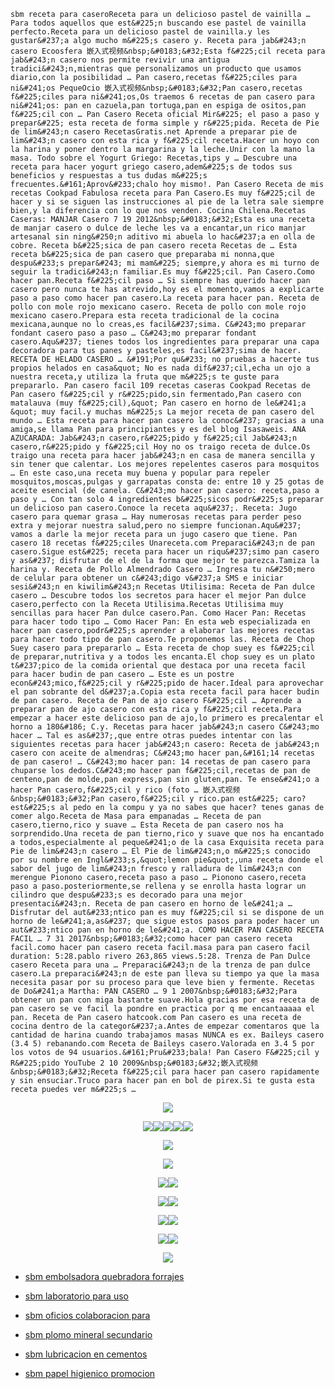 
```
sbm receta para caseroReceta para un delicioso pastel de vainilla … Para todos aquellos que est&#225;n buscando ese pastel de vainilla perfecto.Receta para un delicioso pastel de vainilla.y les gustar&#237;a algo mucho m&#225;s casero y. Receta para jab&#243;n casero Ecoosfera 嵌入式视频&nbsp;&#0183;&#32;Esta f&#225;cil receta para jab&#243;n casero nos permite revivir una antigua tradici&#243;n,mientras que personalizamos un producto que usamos diario,con la posibilidad … Pan casero,recetas f&#225;ciles para ni&#241;os PequeOcio 嵌入式视频&nbsp;&#0183;&#32;Pan casero,recetas f&#225;ciles para ni&#241;os,Os traemos 6 recetas de pan casero para ni&#241;os: pan en cazuela,pan tortuga,pan en espiga de ositos,pan f&#225;cil con … Pan Casero Receta oficial Mir&#225; el paso a paso y prepar&#225; esta receta de forma simple y r&#225;pida. Receta de Pie de lim&#243;n casero RecetasGratis.net Aprende a preparar pie de lim&#243;n casero con esta rica y f&#225;cil receta.Hacer un hoyo con la harina y poner dentro la margarina y la leche.Unir con la mano la masa. Todo sobre el Yogurt Griego: Recetas,tips y … Descubre una receta para hacer yogurt griego casero,adem&#225;s de todos sus beneficios y respuestas a tus dudas m&#225;s frecuentes.&#161;Aprov&#233;chalo hoy mismo!. Pan Casero Receta de mis recetas Cookpad Fabulosa receta para Pan Casero.Es muy f&#225;cil de hacer y si se siguen las instrucciones al pie de la letra sale siempre bien,y la diferencia con lo que nos venden. Cocina Chilena.Recetas Caseras: MANJAR Casero 7 19 2012&nbsp;&#0183;&#32;Esta es una receta de manjar casero o dulce de leche les va a encantar,un rico manjar artesanal sin ning&#250;n aditivo mi abuela lo hac&#237;a en olla de cobre. Receta b&#225;sica de pan casero receta Recetas de … Esta receta b&#225;sica de pan casero que preparaba mi nonna,que despu&#233;s prepar&#243; mi mam&#225; siempre,y ahora es mi turno de seguir la tradici&#243;n familiar.Es muy f&#225;cil. Pan Casero.Como hacer pan.Receta f&#225;cil paso … Si siempre has querido hacer pan casero pero nunca te has atrevido,hoy es el momento,vamos a explicarte paso a paso como hacer pan casero.La receta para hacer pan. Receta de pollo con mole rojo mexicano casero. Receta de pollo con mole rojo mexicano casero.Prepara esta receta tradicional de la cocina mexicana,aunque no lo creas,es facil&#237;sima. C&#243;mo preparar fondant casero paso a paso … C&#243;mo preparar fondant casero.Aqu&#237; tienes todos los ingredientes para preparar una capa decoradora para tus panes y pasteles,es facil&#237;sima de hacer. RECETA DE HELADO CASERO … &#191;Por qu&#233; no pruebas a hacerte tus propios helados en casa&quot; No es nada dif&#237;cil,echa un ojo a nuestra receta,y utiliza la fruta que m&#225;s te guste para prepararlo. Pan casero facil 109 recetas caseras Cookpad Recetas de Pan casero f&#225;cil y r&#225;pido,sin fermentado,Pan casero con matalauva (muy f&#225;cil),&quot; Pan casero en horno de le&#241;a &quot; muy facil.y muchas m&#225;s La mejor receta de pan casero del mundo … Esta receta para hacer pan casero la conoc&#237; gracias a una amiga,se llama Pan para principiantes y es del blog Isasaweis. ANA AZUCARADA: Jab&#243;n casero,r&#225;pido y f&#225;cil Jab&#243;n casero,r&#225;pido y f&#225;cil Hoy no os traigo receta de dulce.Os traigo una receta para hacer jab&#243;n en casa de manera sencilla y sin tener que calentar. Los mejores repelentes caseros para mosquitos … En este caso,una receta muy buena y popular para repeler mosquitos,moscas,pulgas y garrapatas consta de: entre 10 y 25 gotas de aceite esencial (de canela. C&#243;mo hacer pan casero: receta,paso a paso y … Con tan solo 4 ingredientes b&#225;sicos podr&#225;s preparar un delicioso pan casero.Conoce la receta aqu&#237;. Receta: Jugo casero para quemar grasa … Hay numerosas recetas para perder peso extra y mejorar nuestra salud,pero no siempre funcionan.Aqu&#237; vamos a darle la mejor receta para un jugo casero que tiene. Pan casero 18 recetas f&#225;ciles Unareceta.com Preparaci&#243;n de pan casero.Sigue est&#225; receta para hacer un riqu&#237;simo pan casero y as&#237; disfrutar de el de la forma que mejor te parezca.Tamiza la harina y. Receta de Pollo Almendrado Casero … Ingresa tu n&#250;mero de celular para obtener un c&#243;digo v&#237;a SMS e iniciar sesi&#243;n en kiwilim&#243;n Recetas Utilisima: Receta de Pan dulce casero … Descubre todos los secretos para hacer el mejor Pan dulce casero,perfecto con la Receta Utilisima.Recetas Utilisima muy sencillas para hacer Pan dulce casero.Pan. Como Hacer Pan: Recetas para hacer todo tipo … Como Hacer Pan: En esta web especializada en hacer pan casero,podr&#225;s aprender a elaborar las mejores recetas para hacer todo tipo de pan casero.Te proponemos las. Receta de Chop Suey casero para prepararlo … Esta receta de chop suey es f&#225;cil de preparar,nutritiva y a todos les encanta.El chop suey es un plato t&#237;pico de la comida oriental que destaca por una receta facil para hacer budin de pan casero … Este es un postre econ&#243;mico,f&#225;cil y r&#225;pido de hacer.Ideal para aprovechar el pan sobrante del d&#237;a.Copia esta receta facil para hacer budin de pan casero. Receta de Pan de ajo casero F&#225;cil … Aprende a preparar pan de ajo casero con esta rica y f&#225;cil receta.Para empezar a hacer este delicioso pan de ajo,lo primero es precalentar el horno a 180&#186; C.y. Recetas para hacer jab&#243;n casero C&#243;mo hacer … Tal es as&#237;,que entre otras puedes intentar con las siguientes recetas para hacer jab&#243;n casero: Receta de jab&#243;n casero con aceite de almendras; C&#243;mo hacer pan,&#161;14 recetas de pan casero! … C&#243;mo hacer pan: 14 recetas de pan casero para chuparse los dedos.C&#243;mo hacer pan f&#225;cil,recetas de pan de centeno,pan de molde,pan express,pan sin gluten,pan. Te ense&#241;o a hacer Pan casero,f&#225;cil y rico (foto … 嵌入式视频&nbsp;&#0183;&#32;Pan casero,f&#225;cil y rico.pan est&#225; caro? est&#225;s al pedo en la compu y ya no sabes que hacer? tenes ganas de comer algo.Receta de Masa para empanadas … Receta de pan casero,tierno,rico y suave … Esta Receta de pan casero nos ha sorprendido.Una receta de pan tierno,rico y suave que nos ha encantado a todos,especialmente al peque&#241;o de la casa Exquisita receta para Pie de lim&#243;n casero … El Pie de lim&#243;n,o m&#225;s conocido por su nombre en Ingl&#233;s,&quot;lemon pie&quot;,una receta donde el sabor del jugo de lim&#243;n fresco y ralladura de lim&#243;n con merengue Pionono casero,receta paso a paso … Pionono casero,receta paso a paso.posteriormente,se rellena y se enrolla hasta lograr un cilindro que despu&#233;s es decorado para una mejor presentaci&#243;n. Receta de pan casero en horno de le&#241;a … Disfrutar del aut&#233;ntico pan es muy f&#225;cil si se dispone de un horno de le&#241;a,as&#237; que sigue estos pasos para poder hacer un aut&#233;ntico pan en horno de le&#241;a. COMO HACER PAN CASERO RECETA FACIL … 7 31 2017&nbsp;&#0183;&#32;como hacer pan casero receta facil.como hacer pan casero receta facil.masa para pan casero facil duration: 5:28.pablo rivero 263,865 views.5:28. Trenza de Pan Dulce casero Receta para una … Preparaci&#243;n de la trenza de pan dulce casero.La preparaci&#243;n de este pan lleva su tiempo ya que la masa necesita pasar por su proceso para que leve bien y fermente. Recetas de Do&#241;a Martha: PAN CASERO … 9 1 2007&nbsp;&#0183;&#32;Para obtener un pan con miga bastante suave.Hola gracias por esa receta de pan casero se ve facil la pondre en practica por q me encantaaaaa el pan. Receta de Pan casero hatcook.com Pan casero es una receta de cocina dentro de la categor&#237;a.Antes de empezar comentaros que la cantidad de harina cuando trabajamos masas NUNCA es ex. Baileys casero (3.4 5) rebanando.com Receta de Baileys casero.Valorada en 3.4 5 por los votos de 94 usuarios.&#161;Pru&#233;bala! Pan Casero F&#225;cil y R&#225;pido YouTube 2 10 2009&nbsp;&#0183;&#32;嵌入式视频&nbsp;&#0183;&#32;Receta f&#225;cil para hacer pan casero rapidamente y sin ensuciar.Truco para hacer pan en bol de pirex.Si te gusta esta receta puedes ver m&#225;s … 
```

<div align="center">

<a href="https://es-crusher.shibang-china.com/github&k=sbm+receta+para+casero"><img src="https://static.shibang-china.com/es/crusher/logo.jpg"></a>

<a href="https://es-crusher.shibang-china.com/github&k=sbm+receta+para+casero"><img src="https://static.shibang-china.com/es/crusher/index.jpg"></a><a href="https://es-crusher.shibang-china.com/material.htmlgithub&k=sbm+receta+para+casero"><img src="https://static.shibang-china.com/es/crusher/material.jpg"></a><a href="https://es-crusher.shibang-china.com/application.htmlgithub&k=sbm+receta+para+casero"><img src="https://static.shibang-china.com/es/crusher/application.jpg"></a><a href="https://es-crusher.shibang-china.com/aboutus.htmlgithub&k=sbm+receta+para+casero"><img src="https://static.shibang-china.com/es/crusher/aboutus.jpg"></a><a href="https://es-crusher.shibang-china.com/contact.htmlgithub&k=sbm+receta+para+casero"><img src="https://static.shibang-china.com/es/crusher/contact.jpg"></a>

<a href="https://es-crusher.shibang-china.com/github&k=sbm+receta+para+casero"><img src="https://static.shibang-china.com/es/crusher/banner.jpg"></a>

<a href="https://swt.shibang-china.com/github&k=sbm+receta+para+casero"><img src="https://static.shibang-china.com/es/crusher/text.jpg"></a>

<a href="https://swt.shibang-china.com/github&k=sbm+receta+para+casero"><img src="https://static.shibang-china.com/es/crusher/chat.jpg"></a><a href="https://es-crusher.shibang-china.com/contact.htmlgithub&k=sbm+receta+para+casero"><img src="https://static.shibang-china.com/es/crusher/message.jpg"></a>

<a href="https://es-crusher.shibang-china.com/products/pe.htmlgithub&k=sbm+receta+para+casero"><img src="https://static.shibang-china.com/es/crusher/pe.jpg"></a><a href="https://es-crusher.shibang-china.com/products/pf.htmlgithub&k=sbm+receta+para+casero"><img src="https://static.shibang-china.com/es/crusher/pf.jpg"></a>

<a href="https://es-crusher.shibang-china.com/products/hpt.htmlgithub&k=sbm+receta+para+casero"><img src="https://static.shibang-china.com/es/crusher/hpt.jpg"></a><a href="https://es-crusher.shibang-china.com/products/vsi.htmlgithub&k=sbm+receta+para+casero"><img src="https://static.shibang-china.com/es/crusher/vsi.jpg"></a>

<a href="https://es-crusher.shibang-china.com/products/klv.htmlgithub&k=sbm+receta+para+casero"><img src="https://static.shibang-china.com/es/crusher/klv.jpg"></a><a href="https://es-crusher.shibang-china.com/products/portable.htmlgithub&k=sbm+receta+para+casero"><img src="https://static.shibang-china.com/es/crusher/portable.jpg"></a>

<a href="https://swt.shibang-china.com/github&k=sbm+receta+para+casero"><img src="https://static.shibang-china.com/es/crusher/case.jpg"></a>

</div>


* [sbm embolsadora quebradora forrajes](sbm%20embolsadora%20quebradora%20forrajes.md)

* [sbm laboratorio para uso](sbm%20laboratorio%20para%20uso.md)

* [sbm oficios colaboracion para](sbm%20oficios%20colaboracion%20para.md)

* [sbm plomo mineral secundario](sbm%20plomo%20mineral%20secundario.md)

* [sbm lubricacion en cementos](sbm%20lubricacion%20en%20cementos.md)

* [sbm papel higienico promocion](sbm%20papel%20higienico%20promocion.md)